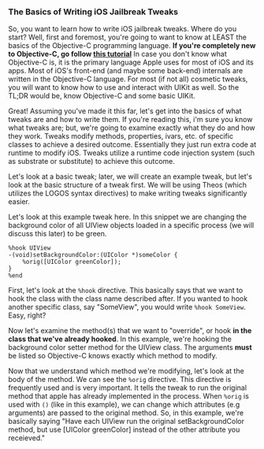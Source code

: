 ### The Basics of Writing iOS Jailbreak Tweaks
So, you want to learn how to write iOS jailbreak tweaks. Where do you start? Well, first and foremost, you're going to want to know at LEAST the basics of the Objective-C programming language. **If you're completely new to Objective-C, go follow [this tutorial](https://github.com/uroboro/Learn-Objective-C-in-24-Days-Clone/blob/master/blog_posts/38.md)**
In case you don't know what Objective-C is, it is the primary language Apple uses for most of iOS and its apps. Most of iOS's front-end (and maybe some back-end) internals are written in the Objective-C language.
For most (if not all) cosmetic tweaks, you will want to know how to use and interact with UIKit as well. So the TL;DR would be, know Objective-C and some basic UIKit.

Great! Assuming you've made it this far, let's get into the basics of what tweaks are and how to write them. If you're reading this, i'm sure you know what tweaks are; but, we're going to examine exactly what they do and how they work.
Tweaks modify methods, properties, ivars, etc. of specific classes to achieve a desired outcome. Essentially they just run extra code at runtime to modify iOS. Tweaks utilize a runtime code injection system (such as substrate or substitute) to achieve this outcome.

Let's look at a basic tweak; later, we will create an example tweak, but let's look at the basic structure of a tweak first. We will be using Theos (which utilizes the LOGOS syntax directives) to make writing tweaks significantly easier.

Let's look at this example tweak here. In this snippet we are changing the background color of all UIView objects loaded in a specific process (we will discuss this later) to be green.
```
%hook UIView
-(void)setBackgroundColor:(UIColor *)someColor {
    %orig([UIColor greenColor]);
}
%end
```
First, let's look at the `%hook` directive. This basically says that we want to hook the class with the class name described after. If you wanted to hook another specific class, say "SomeView", you would write `%hook SomeView`. Easy, right?

Now let's examine the method(s) that we want to "override", or hook **in the class that we've already hooked**. In this example, we're hooking the background color setter method for the UIView class. The arguments **must** be listed so Objective-C knows exactly which method to modify.

Now that we understand which method we're modifying, let's look at the body of the method. We can see the `%orig` directive. This directive is  frequently used and is very important. It tells the tweak to run the original method that apple has already implemented in the process. When `%orig` is used with `()` (like in this example), we can change which attributes (e.g arguments) are passed to the original method. So, in this example, we're basically saying "Have each UIView run the original setBackgroundColor method, but use [UIColor greenColor] instead of the other attribute you receieved."
